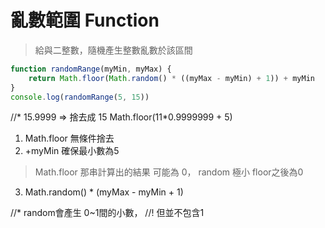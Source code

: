 # 亂數範圍 Function
> 給與二整數，隨機產生整數亂數於該區間

```js
function randomRange(myMin, myMax) {
    return Math.floor(Math.random() * ((myMax - myMin) + 1)) + myMin
}
console.log(randomRange(5, 15))
```

//* 15.9999 => 捨去成 15
Math.floor(11*0.9999999 + 5) 

1. Math.floor 無條件捨去
2. +myMin 確保最小數為5 
> Math.floor 那串計算出的結果 可能為 0，
> random 極小 floor之後為0
3. Math.random() * (myMax - myMin + 1)

//* random會產生 0~1間的小數，
//! 但並不包含1
